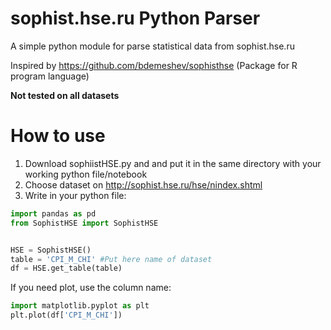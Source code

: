 # sophist.hse.ru Python Parser
A simple python module for parse statistical data from sophist.hse.ru

Inspired by https://github.com/bdemeshev/sophisthse (Package for R program language)

**Not tested on all datasets**

 
# How to use
1. Download sophiistHSE.py and and put it in the same directory with your working python file/notebook
2. Choose dataset on http://sophist.hse.ru/hse/nindex.shtml
3. Write in your python file:
```python
import pandas as pd
from SophistHSE import SophistHSE


HSE = SophistHSE()
table = 'CPI_M_CHI' #Put here name of dataset
df = HSE.get_table(table)
```

If you need plot, use the column name:
```python
import matplotlib.pyplot as plt
plt.plot(df['CPI_M_CHI'])
```
